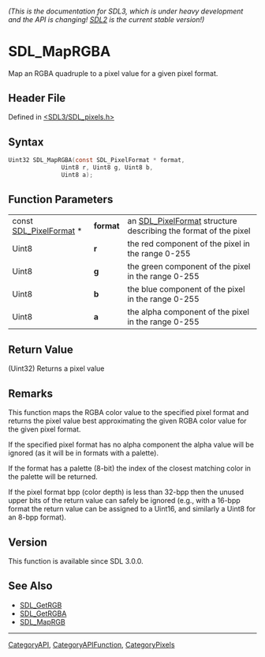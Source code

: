 ###### (This is the documentation for SDL3, which is under heavy development and the API is changing! [SDL2](https://wiki.libsdl.org/SDL2/) is the current stable version!)
# SDL_MapRGBA

Map an RGBA quadruple to a pixel value for a given pixel format.

## Header File

Defined in [<SDL3/SDL_pixels.h>](https://github.com/libsdl-org/SDL/blob/main/include/SDL3/SDL_pixels.h)

## Syntax

```c
Uint32 SDL_MapRGBA(const SDL_PixelFormat * format,
               Uint8 r, Uint8 g, Uint8 b,
               Uint8 a);
```

## Function Parameters

|                                            |            |                                                                                    |
| ------------------------------------------ | ---------- | ---------------------------------------------------------------------------------- |
| const [SDL_PixelFormat](SDL_PixelFormat) * | **format** | an [SDL_PixelFormat](SDL_PixelFormat) structure describing the format of the pixel |
| Uint8                                      | **r**      | the red component of the pixel in the range 0-255                                  |
| Uint8                                      | **g**      | the green component of the pixel in the range 0-255                                |
| Uint8                                      | **b**      | the blue component of the pixel in the range 0-255                                 |
| Uint8                                      | **a**      | the alpha component of the pixel in the range 0-255                                |

## Return Value

(Uint32) Returns a pixel value

## Remarks

This function maps the RGBA color value to the specified pixel format and
returns the pixel value best approximating the given RGBA color value for
the given pixel format.

If the specified pixel format has no alpha component the alpha value will
be ignored (as it will be in formats with a palette).

If the format has a palette (8-bit) the index of the closest matching color
in the palette will be returned.

If the pixel format bpp (color depth) is less than 32-bpp then the unused
upper bits of the return value can safely be ignored (e.g., with a 16-bpp
format the return value can be assigned to a Uint16, and similarly a Uint8
for an 8-bpp format).

## Version

This function is available since SDL 3.0.0.

## See Also

- [SDL_GetRGB](SDL_GetRGB)
- [SDL_GetRGBA](SDL_GetRGBA)
- [SDL_MapRGB](SDL_MapRGB)

----
[CategoryAPI](CategoryAPI), [CategoryAPIFunction](CategoryAPIFunction), [CategoryPixels](CategoryPixels)

